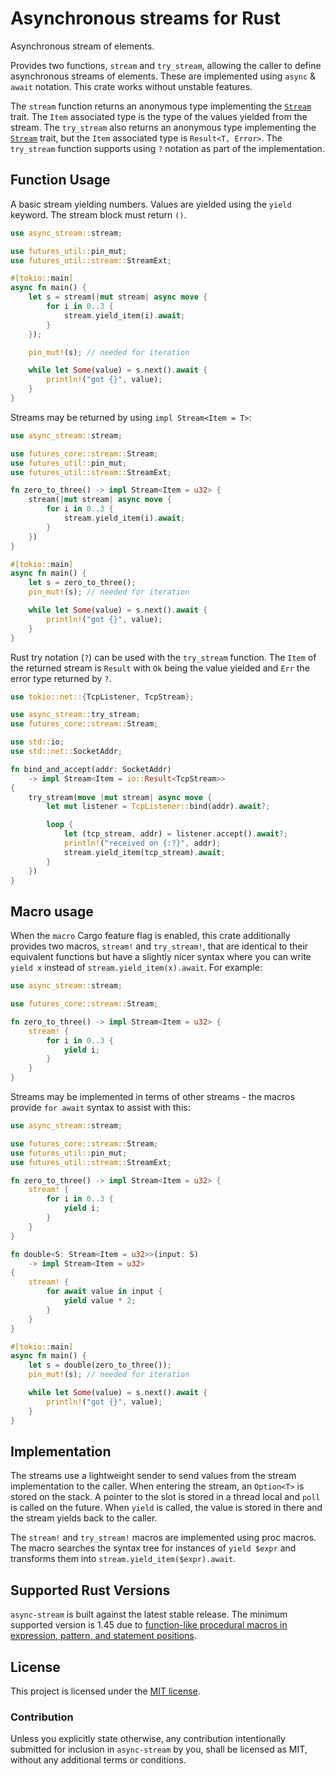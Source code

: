 # Asynchronous streams for Rust

Asynchronous stream of elements.

Provides two functions, `stream` and `try_stream`, allowing the caller to
define asynchronous streams of elements. These are implemented using `async`
& `await` notation. This crate works without unstable features.

The `stream` function returns an anonymous type implementing the [`Stream`]
trait. The `Item` associated type is the type of the values yielded from the
stream. The `try_stream` also returns an anonymous type implementing the
[`Stream`] trait, but the `Item` associated type is `Result<T, Error>`. The
`try_stream` function supports using `?` notation as part of the
implementation.

## Function Usage

A basic stream yielding numbers. Values are yielded using the `yield`
keyword. The stream block must return `()`.

```rust
use async_stream::stream;

use futures_util::pin_mut;
use futures_util::stream::StreamExt;

#[tokio::main]
async fn main() {
    let s = stream(|mut stream| async move {
        for i in 0..3 {
            stream.yield_item(i).await;
        }
    });

    pin_mut!(s); // needed for iteration

    while let Some(value) = s.next().await {
        println!("got {}", value);
    }
}
```

Streams may be returned by using `impl Stream<Item = T>`:

```rust
use async_stream::stream;

use futures_core::stream::Stream;
use futures_util::pin_mut;
use futures_util::stream::StreamExt;

fn zero_to_three() -> impl Stream<Item = u32> {
    stream(|mut stream| async move {
        for i in 0..3 {
            stream.yield_item(i).await;
        }
    })
}

#[tokio::main]
async fn main() {
    let s = zero_to_three();
    pin_mut!(s); // needed for iteration

    while let Some(value) = s.next().await {
        println!("got {}", value);
    }
}
```

Rust try notation (`?`) can be used with the `try_stream` function. The
`Item` of the returned stream is `Result` with `Ok` being the value yielded
and `Err` the error type returned by `?`.

```rust
use tokio::net::{TcpListener, TcpStream};

use async_stream::try_stream;
use futures_core::stream::Stream;

use std::io;
use std::net::SocketAddr;

fn bind_and_accept(addr: SocketAddr)
    -> impl Stream<Item = io::Result<TcpStream>>
{
    try_stream(move |mut stream| async move {
        let mut listener = TcpListener::bind(addr).await?;

        loop {
            let (tcp_stream, addr) = listener.accept().await?;
            println!("received on {:?}", addr);
            stream.yield_item(tcp_stream).await;
        }
    })
}
```

## Macro usage

When the `macro` Cargo feature flag is enabled, this crate additionally
provides two macros, `stream!` and `try_stream!`, that are identical to
their equivalent functions but have a slightly nicer syntax where you can
write `yield x` instead of `stream.yield_item(x).await`. For example:

```rust
use async_stream::stream;

use futures_core::stream::Stream;

fn zero_to_three() -> impl Stream<Item = u32> {
    stream! {
        for i in 0..3 {
            yield i;
        }
    }
}
```

Streams may be implemented in terms of other streams - the macros provide
`for await` syntax to assist with this:

```rust
use async_stream::stream;

use futures_core::stream::Stream;
use futures_util::pin_mut;
use futures_util::stream::StreamExt;

fn zero_to_three() -> impl Stream<Item = u32> {
    stream! {
        for i in 0..3 {
            yield i;
        }
    }
}

fn double<S: Stream<Item = u32>>(input: S)
    -> impl Stream<Item = u32>
{
    stream! {
        for await value in input {
            yield value * 2;
        }
    }
}

#[tokio::main]
async fn main() {
    let s = double(zero_to_three());
    pin_mut!(s); // needed for iteration

    while let Some(value) = s.next().await {
        println!("got {}", value);
    }
}
```

## Implementation

The streams use a lightweight sender to send values from the stream
implementation to the caller. When entering the stream, an `Option<T>` is
stored on the stack. A pointer to the slot is stored in a thread local and
`poll` is called on the future. When `yield` is called, the value is stored
in there and the stream yields back to the caller.

The `stream!` and `try_stream!` macros are implemented using proc macros.
The macro searches the syntax tree for instances of `yield $expr` and
transforms them into `stream.yield_item($expr).await`.

## Supported Rust Versions

`async-stream` is built against the latest stable release. The minimum
supported version is 1.45 due to [function-like procedural macros in
expression, pattern, and statement positions][1.45].

[`Stream`]: https://docs.rs/futures-core/*/futures_core/stream/trait.Stream.html
[1.45]: https://blog.rust-lang.org/2020/07/16/Rust-1.45.0.html#stabilizing-function-like-procedural-macros-in-expressions-patterns-and-statements

## License

This project is licensed under the [MIT license](LICENSE).

### Contribution

Unless you explicitly state otherwise, any contribution intentionally submitted
for inclusion in `async-stream` by you, shall be licensed as MIT, without any
additional terms or conditions.
